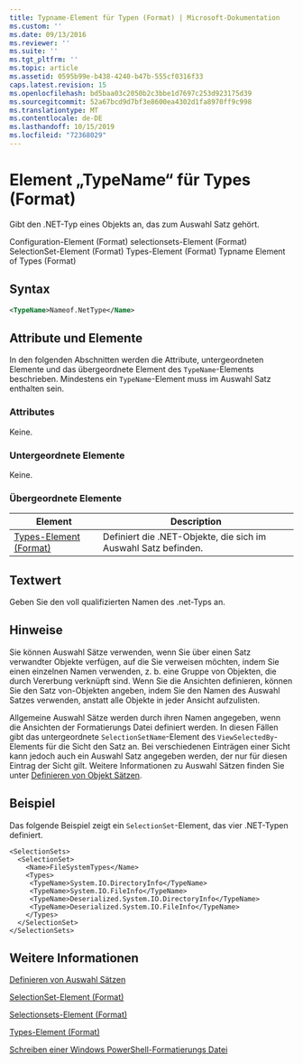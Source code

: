 ```yaml
---
title: Typname-Element für Typen (Format) | Microsoft-Dokumentation
ms.custom: ''
ms.date: 09/13/2016
ms.reviewer: ''
ms.suite: ''
ms.tgt_pltfrm: ''
ms.topic: article
ms.assetid: 0595b99e-b438-4240-b47b-555cf0316f33
caps.latest.revision: 15
ms.openlocfilehash: bd5baa03c2050b2c3bbe1d7697c253d923175d39
ms.sourcegitcommit: 52a67bcd9d7bf3e8600ea4302d1fa8970ff9c998
ms.translationtype: MT
ms.contentlocale: de-DE
ms.lasthandoff: 10/15/2019
ms.locfileid: "72368029"
---
```

# <a name="typename-element-for-types-format"></a>Element „TypeName“ für Types (Format)

Gibt den .NET-Typ eines Objekts an, das zum Auswahl Satz gehört.

Configuration-Element (Format) selectionsets-Element (Format) SelectionSet-Element (Format) Types-Element (Format) Typname Element of Types (Format)

## <a name="syntax"></a>Syntax

```xml
<TypeName>Nameof.NetType</Name>
```

## <a name="attributes-and-elements"></a>Attribute und Elemente

In den folgenden Abschnitten werden die Attribute, untergeordneten Elemente und das übergeordnete Element des `TypeName`-Elements beschrieben. Mindestens ein `TypeName`-Element muss im Auswahl Satz enthalten sein.

### <a name="attributes"></a>Attributes

Keine.

### <a name="child-elements"></a>Untergeordnete Elemente

Keine.

### <a name="parent-elements"></a>Übergeordnete Elemente

|Element|Description|
|-------------|-----------------|
|[Types-Element (Format)](./types-element-for-selectionset-format.md)|Definiert die .NET-Objekte, die sich im Auswahl Satz befinden.|

## <a name="text-value"></a>Textwert

Geben Sie den voll qualifizierten Namen des .net-Typs an.

## <a name="remarks"></a>Hinweise

Sie können Auswahl Sätze verwenden, wenn Sie über einen Satz verwandter Objekte verfügen, auf die Sie verweisen möchten, indem Sie einen einzelnen Namen verwenden, z. b. eine Gruppe von Objekten, die durch Vererbung verknüpft sind. Wenn Sie die Ansichten definieren, können Sie den Satz von-Objekten angeben, indem Sie den Namen des Auswahl Satzes verwenden, anstatt alle Objekte in jeder Ansicht aufzulisten.

Allgemeine Auswahl Sätze werden durch ihren Namen angegeben, wenn die Ansichten der Formatierungs Datei definiert werden. In diesen Fällen gibt das untergeordnete `SelectionSetName`-Element des `ViewSelectedBy`-Elements für die Sicht den Satz an. Bei verschiedenen Einträgen einer Sicht kann jedoch auch ein Auswahl Satz angegeben werden, der nur für diesen Eintrag der Sicht gilt. Weitere Informationen zu Auswahl Sätzen finden Sie unter [Definieren von Objekt Sätzen](./defining-selection-sets.md).

## <a name="example"></a>Beispiel

Das folgende Beispiel zeigt ein `SelectionSet`-Element, das vier .NET-Typen definiert.

```
<SelectionSets>
  <SelectionSet>
    <Name>FileSystemTypes</Name>
    <Types>
     <TypeName>System.IO.DirectoryInfo</TypeName>
     <TypeName>System.IO.FileInfo</TypeName>
     <TypeName>Deserialized.System.IO.DirectoryInfo</TypeName>
     <TypeName>Deserialized.System.IO.FileInfo</TypeName>
    </Types>
  </SelectionSet>
</SelectionSets>
```

## <a name="see-also"></a>Weitere Informationen

[Definieren von Auswahl Sätzen](./defining-selection-sets.md)

[SelectionSet-Element (Format)](./selectionset-element-format.md)

[Selectionsets-Element (Format)](./selectionsets-element-format.md)

[Types-Element (Format)](./types-element-for-selectionset-format.md)

[Schreiben einer Windows PowerShell-Formatierungs Datei](./writing-a-powershell-formatting-file.md)
